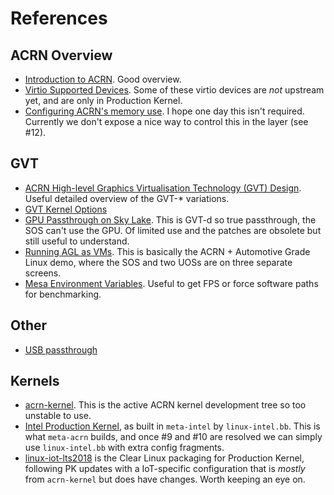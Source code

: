 # References

## ACRN Overview

* [Introduction to ACRN](https://projectacrn.github.io/1.5/introduction/index.html). Good overview.
* [Virtio Supported Devices](https://projectacrn.github.io/1.5/developer-guides/hld/hld-virtio-devices.html#supported-virtio-devices). Some of these virtio devices are *not* upstream yet, and are only in Production Kernel.
* [Configuring ACRN's memory use](https://projectacrn.github.io/1.5/faq.html#how-do-i-configure-acrn-s-memory-use). I hope one day this isn't required. Currently we don't expose a nice way to control this in the layer (see #12).

## GVT

* [ACRN High-level Graphics Virtualisation Technology (GVT) Design](https://projectacrn.github.io/1.5/developer-guides/hld/hld-APL_GVT-g.html).  Useful detailed overview of the GVT-* variations.
* [GVT Kernel Options](https://projectacrn.github.io/1.5/user-guides/kernel-parameters.html#gvt-g-acrngt-kernel-options-details)
* [GPU Passthrough on Sky Lake](https://projectacrn.github.io/1.5/tutorials/skl-nuc.html).  This is GVT-d so true passthrough, the SOS can't use the GPU.  Of limited use and the patches are obsolete but still useful to understand.
* [Running AGL as VMs](https://projectacrn.github.io/1.5/tutorials/agl-vms.html).  This is basically the ACRN + Automotive Grade Linux demo, where the SOS and two UOSs are on three separate screens.
* [Mesa Environment Variables](https://www.mesa3d.org/envvars.html). Useful to get FPS or force software paths for benchmarking.

## Other

* [USB passthrough](https://projectacrn.github.io/1.5/developer-guides/hld/usb-virt-hld.html#usb-host-virtualization)

## Kernels

* [acrn-kernel](https://github.com/projectacrn/acrn-kernel). This is the active ACRN kernel development tree so too unstable to use.
* [Intel Production Kernel](https://github.com/intel/linux-intel-lts/tree/4.19/base), as built in `meta-intel` by `linux-intel.bb`. This is what `meta-acrn` builds, and once #9 and #10 are resolved we can simply use `linux-intel.bb` with extra config fragments.
* [linux-iot-lts2018](https://github.com/clearlinux-pkgs/linux-iot-lts2018) is the Clear Linux packaging for Production Kernel, following PK updates with a IoT-specific configuration that is *mostly* from `acrn-kernel` but does have changes. Worth keeping an eye on.
